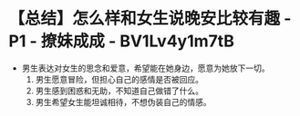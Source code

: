 # 【总结】怎么样和女生说晚安比较有趣 - P1 - 撩妹成成 - BV1Lv4y1m7tB

-   男生表达对女生的思念和爱意，希望能在她身边，愿意为她放下一切。
    1.  男生愿意冒险，但担心自己的感情是否被回应。
    2.  男生感到困惑和无助，不知道自己做错了什么。
    3.  男生希望女生能坦诚相待，不想伪装自己的情感。